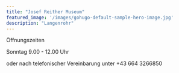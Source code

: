 ```yaml
---
title: "Josef Reither Museum"
featured_image: '/images/gohugo-default-sample-hero-image.jpg'
description: "Langenrohr"
---
```


Öffnungszeiten

Sonntag 9.00 - 12.00 Uhr

oder nach telefonischer Vereinbarung unter +43 664 3266850
